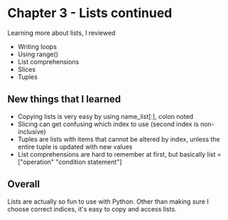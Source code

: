 # Chapter 3 - Lists continued 

Learning more about lists, I reviewed 
* Writing loops
* Using range() 
* List comprehensions 
* Slices
* Tuples 

## New things that I learned

* Copying lists is very easy by using name_list[:], colon noted
* Slicing can get confusing which index to use (second index is non-inclusive)
* Tuples are lists with items that cannot be altered by index, unless the entire tuple is updated with new values
* List comprehensions are hard to remember at first, but basically list = ["operation" "condition statement"]

## Overall
Lists are actually so fun to use with Python. Other than making sure I choose correct indices, it's easy to copy and access lists. 